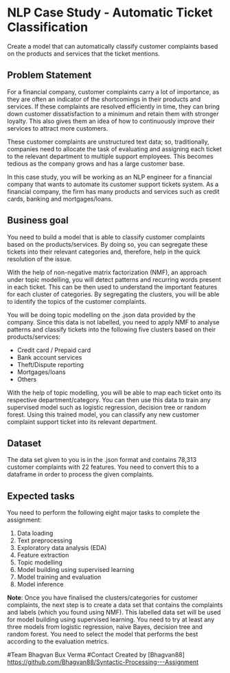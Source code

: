 # NLP Case Study - Automatic Ticket Classification
Create a model that can automatically classify customer complaints based on the products and services that the ticket mentions.

## Problem Statement
For a financial company, customer complaints carry a lot of importance, as they are often an indicator of the shortcomings in their products and services. If these complaints are resolved efficiently in time, they can bring down customer dissatisfaction to a minimum and retain them with stronger loyalty. This also gives them an idea of how to continuously improve their services to attract more customers. 
 
These customer complaints are unstructured text data; so, traditionally, companies need to allocate the task of evaluating and assigning each ticket to the relevant department to multiple support employees. This becomes tedious as the company grows and has a large customer base.
 
In this case study, you will be working as an NLP engineer for a financial company that wants to automate its customer support tickets system. As a financial company, the firm has many products and services such as credit cards, banking and mortgages/loans. 

## Business goal
You need to build a model that is able to classify customer complaints based on the products/services. By doing so, you can segregate these tickets into their relevant categories and, therefore, help in the quick resolution of the issue.
 
With the help of non-negative matrix factorization (NMF), an approach under topic modelling, you will detect patterns and recurring words present in each ticket. This can be then used to understand the important features for each cluster of categories. By segregating the clusters, you will be able to identify the topics of the customer complaints. 
 
You will be doing topic modelling on the .json data provided by the company. Since this data is not labelled, you need to apply NMF to analyse patterns and classify tickets into the following five clusters based on their products/services:

- Credit card / Prepaid card
- Bank account services
- Theft/Dispute reporting
- Mortgages/loans
- Others 

With the help of topic modelling, you will be able to map each ticket onto its respective department/category. You can then use this data to train any supervised model such as logistic regression, decision tree or random forest. Using this trained model, you can classify any new customer complaint support ticket into its relevant department.

## Dataset
The data set given to you is in the .json format and contains 78,313 customer complaints with 22 features. You need to convert this to a dataframe in order to process the given complaints.

## Expected tasks
You need to perform the following eight major tasks to complete the assignment:
1.	Data loading
2.	Text preprocessing
3.	Exploratory data analysis (EDA)
4.	Feature extraction
5.	Topic modelling 
6.	Model building using supervised learning
7.	Model training and evaluation
8.	Model inference

**Note**: Once you have finalised the clusters/categories for customer complaints, the next step is to create a data set that contains the complaints and labels (which you found using NMF). This labelled data set will be used for model building using supervised learning. 
You need to try at least any three models from logistic regression, naive Bayes, decision tree and random forest. 
You need to select the model that performs the best according to the evaluation metrics.

#Team
Bhagvan Bux Verma
#Contact
Created by [Bhagvan88] https://github.com/Bhagvan88/Syntactic-Processing---Assignment
